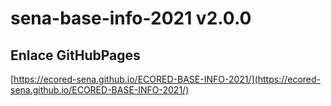 # **sena-base-info-2021 v2.0.0**

## **Enlace GitHubPages**

[https://ecored-sena.github.io/ECORED-BASE-INFO-2021/](https://ecored-sena.github.io/ECORED-BASE-INFO-2021/)

#
